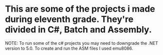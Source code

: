 # This are some of the projects i made during eleventh grade. They're divided in C#, Batch and Assembly.
NOTE: To run some of the c# projects you may need to downgrade the .NET version to 5.0. To create and run the ASM files I used emu8086.
